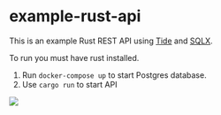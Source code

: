 # example-rust-api

This is an example Rust REST API using [Tide](https://github.com/http-rs/tide) and [SQLX](https://github.com/launchbadge/sqlx).

To run you must have rust installed.

1. Run `docker-compose up` to start Postgres database.
2. Use `cargo run` to start API

![](https://pbs.twimg.com/media/CVwvDn5UkAAlne_?format=png&name=900x900)
